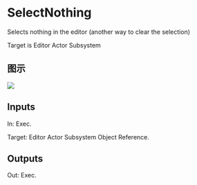 # SelectNothing

Selects nothing in the editor (another way to clear the selection)

Target is Editor Actor Subsystem

## 图示

![]($-20221218-18422881.png)

## Inputs

In: Exec.

Target: Editor Actor Subsystem Object Reference.  

## Outputs

Out: Exec.

